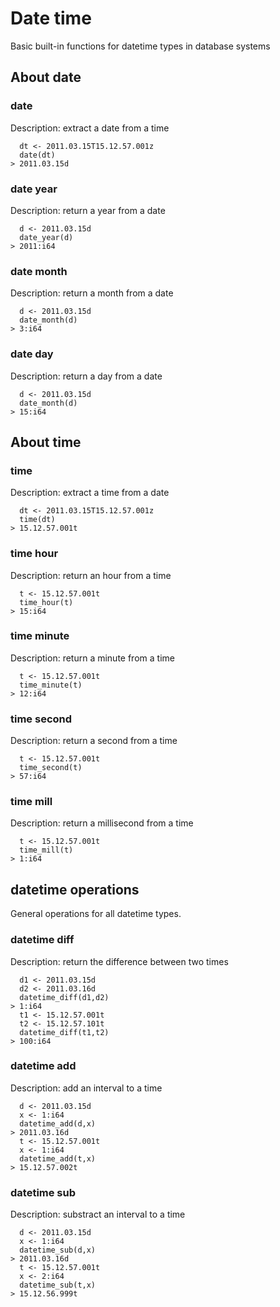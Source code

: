 # Date time

Basic built-in functions for datetime types in database systems

## About date

### date

Description: extract a date from a time

```
  dt <- 2011.03.15T15.12.57.001z
  date(dt)
> 2011.03.15d
```

### date year

Description: return a year from a date

```
  d <- 2011.03.15d
  date_year(d)
> 2011:i64
```

### date month

Description: return a month from a date

```
  d <- 2011.03.15d
  date_month(d)
> 3:i64
```
### date day

Description: return a day from a date

```
  d <- 2011.03.15d
  date_month(d)
> 15:i64
```

## About time

### time

Description: extract a time from a date

```
  dt <- 2011.03.15T15.12.57.001z
  time(dt)
> 15.12.57.001t
```

### time hour

Description: return an hour from a time

```
  t <- 15.12.57.001t
  time_hour(t)
> 15:i64
```

### time minute

Description: return a minute from a time

```
  t <- 15.12.57.001t
  time_minute(t)
> 12:i64
```

### time second

Description: return a second from a time

```
  t <- 15.12.57.001t
  time_second(t)
> 57:i64
```

### time mill

Description: return a millisecond from a time

```
  t <- 15.12.57.001t
  time_mill(t)
> 1:i64
```

## datetime operations

General operations for all datetime types.

### datetime diff

Description: return the difference between two times

```
  d1 <- 2011.03.15d
  d2 <- 2011.03.16d
  datetime_diff(d1,d2)
> 1:i64
  t1 <- 15.12.57.001t
  t2 <- 15.12.57.101t
  datetime_diff(t1,t2)
> 100:i64
```

### datetime add

Description: add an interval to a time

```
  d <- 2011.03.15d
  x <- 1:i64
  datetime_add(d,x)
> 2011.03.16d
  t <- 15.12.57.001t
  x <- 1:i64
  datetime_add(t,x)
> 15.12.57.002t
```

### datetime sub

Description: substract an interval to a time

```
  d <- 2011.03.15d
  x <- 1:i64
  datetime_sub(d,x)
> 2011.03.16d
  t <- 15.12.57.001t
  x <- 2:i64
  datetime_sub(t,x)
> 15.12.56.999t
```

